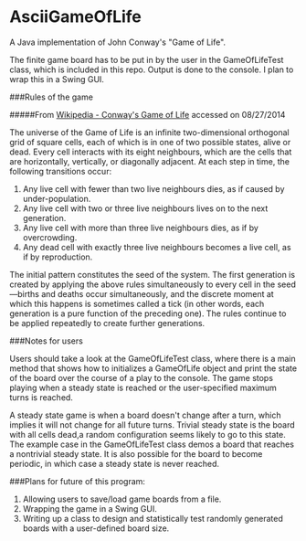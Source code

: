AsciiGameOfLife
===============

A Java implementation of John Conway's "Game of Life". 

The finite game board has to be put in by the user in the GameOfLifeTest class, which is included in this repo. Output is done to the console. I plan to wrap this in a Swing GUI. 

###Rules of the game

#####From [Wikipedia - Conway's Game of Life](http://en.wikipedia.org/wiki/Conway's_Game_of_Life) accessed on 08/27/2014

The universe of the Game of Life is an infinite two-dimensional orthogonal grid of square cells, each of which is in one of two possible states, alive or dead. Every cell interacts with its eight neighbours, which are the cells that are horizontally, vertically, or diagonally adjacent. At each step in time, the following transitions occur:

  1. Any live cell with fewer than two live neighbours dies, as if caused by under-population.
  2. Any live cell with two or three live neighbours lives on to the next generation.
  3. Any live cell with more than three live neighbours dies, as if by overcrowding.
  4. Any dead cell with exactly three live neighbours becomes a live cell, as if by reproduction.
  
The initial pattern constitutes the seed of the system. The first generation is created by applying the above rules simultaneously to every cell in the seed—births and deaths occur simultaneously, and the discrete moment at which this happens is sometimes called a tick (in other words, each generation is a pure function of the preceding one). The rules continue to be applied repeatedly to create further generations.

###Notes for users

Users should take a look at the GameOfLifeTest class, where there is a main method that shows how to initializes a GameOfLife object and print the state of the board over the course of a play to the console. The game stops playing when a steady state is reached or the user-specified maximum turns is reached. 

A steady state game is when a board doesn't change after a turn, which implies it will not change for all future turns. Trivial steady state is the board with all cells dead,a random configuration seems likely to go to this state. The example case in the GameOfLifeTest class demos a board that reaches a nontrivial steady state. It is also possible for the board to become periodic, in which case a steady state is never reached. 

###Plans for future of this program: 

  1. Allowing users to save/load game boards from a file.
  2. Wrapping the game in a Swing GUI. 
  3. Writing up a class to design and statistically test randomly generated boards with a user-defined board size.
  
